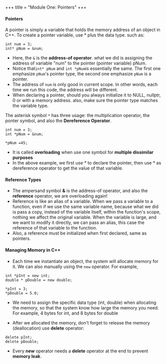 +++
title =  "Module One: Pointers"
+++
#### **Pointers**

A pointer is simply a variable that holds the memory address of an object in C++. To create
 a pointer variable, use * plus the data type. such as:
```
int num = 3;
int* pNum = &num;
```
* Here, the ```&``` is the **address-of operator**. what we did is assigning the address of variable "num" to the 
pointer (pointer variable) pNum. 
* Notice that```int* pNum``` and ```int *pNum```is essentially the same. The
first one emphasize ```pNum```'s pointer type, the second one emphasize ```pNum``` is a pointer.
* The address of ```num``` is only good in current scope. In other words, each time we run this code,
the address will be different.
* When declaring a pointer, should you always initialize it to NULL, nullptr, 0 or with a memory address.
also, make sure the pointer type matches the variable type.


The asterisk symbol ```*``` has three usage: the multiplication operator, the ponter
symbol, and also the **Dereference Operator**. 
```
int num = 3;
int *pNum = &num;

*pNum =45;
```
* It is called **overloading** when use one symbol for **multiple dissimilar purposes**
* In the above example, we first use * to declare the pointer, then use * as dereference operator
to get the value of that variable.

#### **Reference Types**
* The ampersand symbol **&** is the address-of operator, and also the **reference** operator, we
are overloading again! 
* Reference is like an alias of a variable. When we pass a variable to a function, 
even if we use the same variable name, because what we did is pass a copy, instead of the variable itself, 
within the function's scope, nothing we affect the original variable. When the variable is large, and we want to 
modify it directly, we can pass an alias, this case the reference of that variable to the function. 
* Also, a reference must be initialized when first declared, same as pointers.

#### **Managing Memory in C++**
* Each time we instantiate an object, the system will allocate memory for it. We can also manually
using the ```new``` operator. For example,

```
int *pInt = new int; 
double * pDouble = new double;

*pInt = 3; 
*pDouble = 5.0;
```

* We need to assign the specific data type (int, double) when allocating the memory, so that
the system know how large the memory you need. For example, 4 bytes for int, and 8 bytes for double

* After we allocated the memory, don't forget to release the memory (deallocation) use **delete** operator:

```
delete pInt;
delete pDouble;

```
* Every **new** operator needs a **delete** operator at the end to prevent **memory leak**.